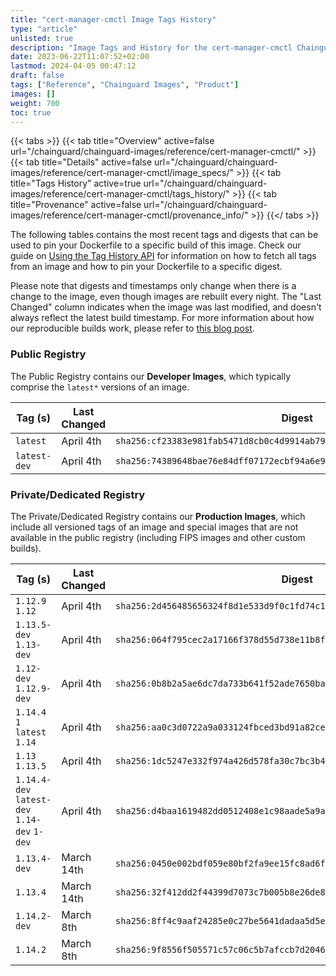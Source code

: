 ```yaml
---
title: "cert-manager-cmctl Image Tags History"
type: "article"
unlisted: true
description: "Image Tags and History for the cert-manager-cmctl Chainguard Image"
date: 2023-06-22T11:07:52+02:00
lastmod: 2024-04-05 00:47:12
draft: false
tags: ["Reference", "Chainguard Images", "Product"]
images: []
weight: 700
toc: true
---
```


{{< tabs >}}
{{< tab title="Overview" active=false url="/chainguard/chainguard-images/reference/cert-manager-cmctl/" >}}
{{< tab title="Details" active=false url="/chainguard/chainguard-images/reference/cert-manager-cmctl/image_specs/" >}}
{{< tab title="Tags History" active=true url="/chainguard/chainguard-images/reference/cert-manager-cmctl/tags_history/" >}}
{{< tab title="Provenance" active=false url="/chainguard/chainguard-images/reference/cert-manager-cmctl/provenance_info/" >}}
{{</ tabs >}}

The following tables contains the most recent tags and digests that can be used to pin your Dockerfile to a specific build of this image. Check our guide on [Using the Tag History API](/chainguard/chainguard-images/using-the-tag-history-api/) for information on how to fetch all tags from an image and how to pin your Dockerfile to a specific digest.

Please note that digests and timestamps only change when there is a change to the image, even though images are rebuilt every night. The "Last Changed" column indicates when the image was last modified, and doesn't always reflect the latest build timestamp. For more information about how our reproducible builds work, please refer to [this blog post](https://www.chainguard.dev/unchained/reproducing-chainguards-reproducible-image-builds).

### Public Registry
The Public Registry contains our **Developer Images**, which typically comprise the `latest*` versions of an image.

| Tag (s)       | Last Changed | Digest                                                                    |
|---------------|--------------|---------------------------------------------------------------------------|
|  `latest`     | April 4th    | `sha256:cf23383e981fab5471d8cb0c4d9914ab793393d969233d9df85ba55812879346` |
|  `latest-dev` | April 4th    | `sha256:74389648bae76e84dff07172ecbf94a6e990e3e6db89c406ca5779b49bd23014` |


### Private/Dedicated Registry
The Private/Dedicated Registry contains our **Production Images**, which include all versioned tags of an image and special images that are not available in the public registry (including FIPS images and other custom builds).

| Tag (s)                                       | Last Changed | Digest                                                                    |
|-----------------------------------------------|--------------|---------------------------------------------------------------------------|
|  `1.12.9` `1.12`                              | April 4th    | `sha256:2d456485656324f8d1e533d9f0c1fd74c1f1a98168f5ea362b112a1feaa1a01a` |
|  `1.13.5-dev` `1.13-dev`                      | April 4th    | `sha256:064f795cec2a17166f378d55d738e11b8f68dcf2e793b8c91b979bf571ab115a` |
|  `1.12-dev` `1.12.9-dev`                      | April 4th    | `sha256:0b8b2a5ae6dc7da733b641f52ade7650ba9c4afd46f75db5f8558dba31929d75` |
|  `1.14.4` `1` `latest` `1.14`                 | April 4th    | `sha256:aa0c3d0722a9a033124fbced3bd91a82ce088e313e80bd2646ec52eedd85a722` |
|  `1.13` `1.13.5`                              | April 4th    | `sha256:1dc5247e332f974a426d578fa30c7bc3b476176a5b344a479d25620d084515d6` |
|  `1.14.4-dev` `latest-dev` `1.14-dev` `1-dev` | April 4th    | `sha256:d4baa1619482dd0512408e1c98aade5a9a405428c8e468c43210759d96716225` |
|  `1.13.4-dev`                                 | March 14th   | `sha256:0450e002bdf059e80bf2fa9ee15fc8ad6f55426217738627043daca85797a894` |
|  `1.13.4`                                     | March 14th   | `sha256:32f412dd2f44399d7073c7b005b8e26de8b0955a1c93b7b23c273fef2754a882` |
|  `1.14.2-dev`                                 | March 8th    | `sha256:8ff4c9aaf24285e0c27be5641dadaa5d5edf29aaa68befd6c3cf2b1be46c94bb` |
|  `1.14.2`                                     | March 8th    | `sha256:9f8556f505571c57c06c5b7afccb7d20462cb1d296f7ea86964a54ff59a07203` |

